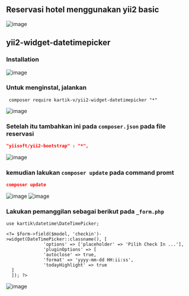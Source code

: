 
## <a name="dat-design-api"></a> Reservasi hotel menggunakan yii2 basic

![image](https://user-images.githubusercontent.com/79428814/155652094-d69c2daf-1d97-4898-9292-4c392f3a498e.png)

## <a name="dat-design-api">yii2-widget-datetimepicker 

### Installation

![image](https://user-images.githubusercontent.com/79428814/155655377-5c9d02c6-3bc8-4260-a425-cfa562108c9b.png)
	
	
### Untuk menginstal, jalankan 
  
```shell
 composer require kartik-v/yii2-widget-datetimepicker "*"
```

![image](https://user-images.githubusercontent.com/79428814/155654143-3a60d466-c656-41b8-9ad3-399358c80382.png)

### Setelah itu tambahkan ini pada `composer.json` pada file reservasi
  
```json
"yiisoft/yii2-bootstrap" : "*",  
```
  
  ![image](https://user-images.githubusercontent.com/79428814/155654222-64cb389b-a684-433e-bc5a-c196df48ed66.png)

### kemudian lakukan `composer update` pada command promt
```json
composer update  
```
  ![image](https://user-images.githubusercontent.com/79428814/155654866-0615bbaa-3dc7-4ccf-8ca3-ef5eafe256c0.png)
![image](https://user-images.githubusercontent.com/79428814/155654888-18533188-c01c-4733-92a8-b9e36f4fd41c.png)

### Lakukan pemanggilan sebagai berikut pada `_form.php`
  
  ```shell
  use kartik\datetime\DateTimePicker;
  
  <?= $form->field($model, 'checkin')->widget(DateTimePicker::classname(), [ 
				'options' => ['placeholder' => 'Pilih Check In ...'], 
				'pluginOptions' => [ 
				'autoclose' => true, 
				'format' => 'yyyy-mm-dd HH:ii:ss', 
				'todayHighlight' => true
	] 
	]); ?>
  ```
  
![image](https://user-images.githubusercontent.com/79428814/155655189-4148db62-ff8b-45ef-af94-303ae7b7f4fa.png)


